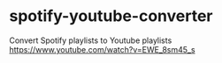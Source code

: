 # spotify-youtube-converter
Convert Spotify playlists to Youtube playlists
https://www.youtube.com/watch?v=EWE_8sm45_s
